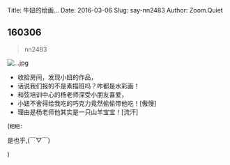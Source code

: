 Title: 牛妞的绘画...
Date: 2016-03-06
Slug: say-nn2483
Author: Zoom.Quiet


## 160306
> nn2483

![...jpg](http://momoko.zoomquiet.top/niuniu-albums/nn2016/160306-nn2483.jpg?imageView2/2/w/420)

- 收拾房间，发现小妞的作品，
- 话说我们报的不是素描班吗？咋都是水彩画！
- 和弦培训中心的杨老师深受小朋友喜爱，
- 小妞不舍得给我吃的巧克力竟然偷偷带他吃！[傲慢]
- 理由是杨老师他其实是一只山羊宝宝！[流汗]


(`粑粑:` 

是也乎,(￣▽￣)


)
